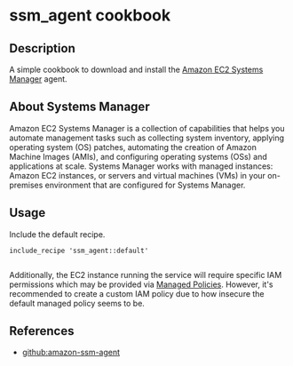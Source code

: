 ssm\_agent cookbook
===================

Description
-----------

A simple cookbook to download and install the [Amazon EC2 Systems Manager](http://docs.aws.amazon.com/AWSEC2/latest/UserGuide/systems-manager.html) agent.

About Systems Manager
---------------------

Amazon EC2 Systems Manager is a collection of capabilities that helps you automate management tasks such as collecting system inventory, applying operating system (OS) patches, automating the creation of Amazon Machine Images (AMIs), and configuring operating systems (OSs) and applications at scale. Systems Manager works with managed instances: Amazon EC2 instances, or servers and virtual machines (VMs) in your on-premises environment that are configured for Systems Manager.

Usage
-----

Include the default recipe.

```
include_recipe 'ssm_agent::default'


```

Additionally, the EC2 instance running the service will require specific IAM permissions which may be provided via [Managed Policies](http://docs.aws.amazon.com/AWSEC2/latest/UserGuide/systems-manager-access.html#sysman-configuring-access-policies). However, it's recommended to create a custom IAM policy due to how insecure the default managed policy seems to be.

References
----------

* [github:amazon-ssm-agent](https://github.com/aws/amazon-ssm-agent)
